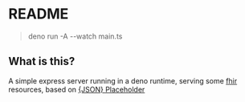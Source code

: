 # README

> deno run -A --watch main.ts

## What is this?

A simple express server running in a deno runtime, serving some [fhir](https://hl7.org/fhir/R4/) resources, based on [{JSON} Placeholder](https://jsonplaceholder.typicode.com/)

